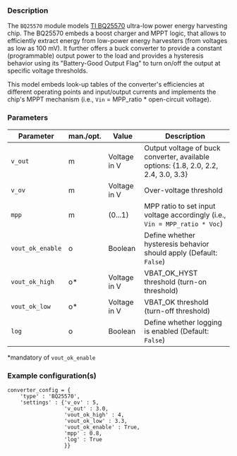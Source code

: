 ### Description 

The `BQ25570` module models [TI BQ25570](https://www.ti.com/lit/ds/symlink/bq25570.pdf) ultra-low power energy harvesting chip. The BQ25570 embeds a boost charger and MPPT logic, that allows to efficiently extract energy from low-power energy harvesters (from voltages as low as 100 mV). It further offers a buck converter to provide a constant (programmable) output power to the load and provides a hysteresis behavior using its "Battery-Good Output Flag" to turn on/off the output at specific voltage thresholds.

This model embeds look-up tables of the converter's efficiencies at different operating points and input/output currents and implements the chip's MPPT mechanism (i.e., `Vin` = MPP_ratio * open-circuit voltage).  

### Parameters

| **Parameter** | **man./opt.** | **Value**                | **Description**                                                                                                      |
|---------------|---------------|--------------------------|----------------------------------------------------------------------------------------------------------------------|
|     `v_out`     |     m         |    Voltage in V   |  Output voltage of buck converter, available options: {1.8, 2.0, 2.2, 2.4, 3.0, 3.3}  | 
|     `v_ov`     |     m        |     Voltage in V   |   Over-voltage threshold |
|     `mpp`     |     m        |    (0...1)   | MPP ratio to set input voltage accordingly (i.e., `Vin = MPP_ratio * Voc`) |
|     `vout_ok_enable`     |     o         |    Boolean | Define whether hysteresis behavior should apply (Default: `False`) |
|     `vout_ok_high`     |     o*         |   Voltage in V  |  VBAT_OK_HYST  threshold (turn-on threshold) |
|     `vout_ok_low`     |     o*         |    Voltage in V   | VBAT_OK threshold (turn-off threshold)  |
|     `log`     |     o         |    Boolean   | Define whether logging is enabled (Default: `False`)  |
\*mandatory of `vout_ok_enable` 

### Example configuration(s)

```
converter_config = {
    'type' : 'BQ25570',
    'settings' : {'v_ov' : 5,
                  'v_out' : 3.0,
                  'vout_ok_high' : 4,
                  'vout_ok_low' : 3.3,
                  'vout_ok_enable' : True,
                  'mpp' : 0.8,
                  'log' : True
                  }}
```